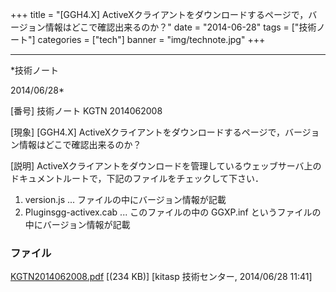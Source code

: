 ﻿+++
title = "[GGH4.X] ActiveXクライアントをダウンロードするページで，バージョン情報はどこで確認出来るのか？"
date = "2014-06-28"
tags = ["技術ノート"]
categories = ["tech"]
banner = "img/technote.jpg"
+++

-----------------------------------------------------------------------------------------------------------------------------

*技術ノート

2014/06/28*


[番号]
技術ノート KGTN 2014062008

[現象]
[GGH4.X]
ActiveXクライアントをダウンロードするページで，バージョン情報はどこで確認出来るのか？

[説明]
ActiveXクライアントをダウンロードを管理しているウェッブサーバ上のドキュメントルートで，下記のファイルをチェックして下さい．

1. version.js ... ファイルの中にバージョン情報が記載
2. Pluginsgg-activex.cab ... このファイルの中の GGXP.inf
というファイルの中にバージョン情報が記載


### ファイル

 
 


[KGTN2014062008.pdf](http://techreport.kitasp.net/attachments/download/1699/KGTN2014062008.pdf)
 [(234 KB)] [kitasp 技術センター, 2014/06/28
11:41]


 


 

